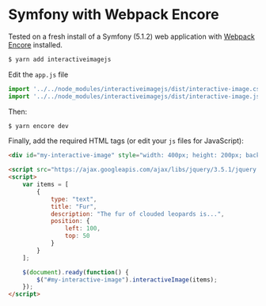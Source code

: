 # Symfony with Webpack Encore

Tested on a fresh install of a Symfony (5.1.2) web application with
[Webpack Encore](https://symfony.com/doc/current/frontend.html#webpack-encore) installed.

```bash
$ yarn add interactiveimagejs
```

Edit the `app.js` file
```javascript
import '../../node_modules/interactiveimagejs/dist/interactive-image.css'
import '../../node_modules/interactiveimagejs/dist/interactive-image.js'
```

Then:

```bash
$ yarn encore dev
```

Finally, add the required HTML tags (or edit your `js` files for JavaScript):

```html
<div id="my-interactive-image" style="width: 400px; height: 200px; background: url('/build/images/landscape.jpg')"></div>

<script src="https://ajax.googleapis.com/ajax/libs/jquery/3.5.1/jquery.min.js"></script>
<script>
    var items = [
        {
            type: "text",
            title: "Fur",
            description: "The fur of clouded leopards is...",
            position: {
                left: 100,
                top: 50
            }
        }
    ];

    $(document).ready(function() {
        $("#my-interactive-image").interactiveImage(items);
    });
</script>
```
